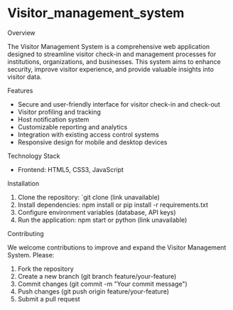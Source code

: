 # Visitor_management_system
Overview

The Visitor Management System is a comprehensive web application designed to streamline visitor check-in and management processes for institutions, organizations, and businesses. This system aims to enhance security, improve visitor experience, and provide valuable insights into visitor data.

Features

- Secure and user-friendly interface for visitor check-in and check-out
- Visitor profiling and tracking
- Host notification system
- Customizable reporting and analytics
- Integration with existing access control systems
- Responsive design for mobile and desktop devices

Technology Stack

- Frontend: HTML5, CSS3, JavaScript

Installation

1. Clone the repository: `git clone (link unavailable)
2. Install dependencies: npm install or pip install -r requirements.txt
3. Configure environment variables (database, API keys)
4. Run the application: npm start or python (link unavailable)

Contributing

We welcome contributions to improve and expand the Visitor Management System. Please:

1. Fork the repository
2. Create a new branch (git branch feature/your-feature)
3. Commit changes (git commit -m "Your commit message")
4. Push changes (git push origin feature/your-feature)
5. Submit a pull request
